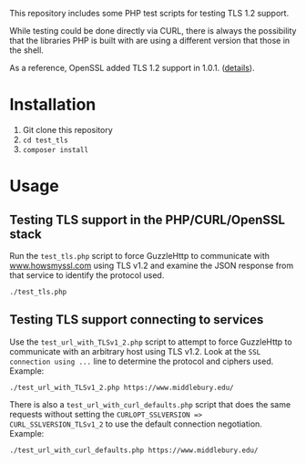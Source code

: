 This repository includes some PHP test scripts for testing TLS 1.2 support.

While testing could be done directly via CURL, there is always the possibility
that the libraries PHP is built with are using a different version that those in
the shell.

As a reference, OpenSSL added TLS 1.2 support in 1.0.1. ([details](https://stackoverflow.com/a/50863133/15872)).

Installation
===============
1. Git clone this repository
2. `cd test_tls`
3. `composer install`

Usage
======

Testing TLS support in the PHP/CURL/OpenSSL stack
-------------------------------------------------
Run the `test_tls.php` script to force GuzzleHttp to communicate with
www.howsmyssl.com using TLS v1.2 and examine the JSON response from that service
to identify the protocol used.

```
./test_tls.php
```

Testing TLS support connecting to services
------------------------------------------
Use the `test_url_with_TLSv1_2.php` script to attempt to force GuzzleHttp to
communicate with an arbitrary host using TLS v1.2. Look at the `SSL connection using ...`
line to determine the protocol and ciphers used. Example:

```
./test_url_with_TLSv1_2.php https://www.middlebury.edu/
```

There is also a `test_url_with_curl_defaults.php` script that does the same requests
without setting the `CURLOPT_SSLVERSION => CURL_SSLVERSION_TLSv1_2` to use the
default connection negotiation. Example:

```
./test_url_with_curl_defaults.php https://www.middlebury.edu/
```
